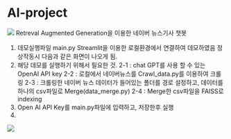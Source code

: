 # AI-project
<img src="https://capsule-render.vercel.app/api?type=wave&color=BDBDC8&height=150&section=header&text=RAG를 이용한 뉴스기사 챗봇&fontSize=20" />
Retreval Augmented Generation을 이용한 네이버 뉴스기사 챗봇

1. 데모실행파일 main.py
   Streamlit을 이용한 로컬환경에서 연결하여 데모하였음 정상작동시 다음과 같은 화면이 나오게 됨.
2. 해당 데모를 실행하기 위해서 필요한 것.
   2-1 : chat GPT를 사용 할 수 있는 OpenAI API key
   2-2 : 로컬에서 네이버뉴스를 Crawl_data.py를 이용하여 크롤링
   2-3 : 크롤링한 네이버 뉴스 데이터가 들어있는 폴더를 경로 설정하고, 데이터를 하나의 csv파일로 Merge(data_merge.py)
   2-4 : Merge한 csv파일을 FAISS로 indexing
3. Open AI API Key를 main.py파일에 입력하고, 저장한후 실행
4.   
<img src="https://capsule-render.vercel.app/api?type=wave&color=BDBDC8&height=150&section=footer&text=RAG를 이용한 뉴스기사 챗봇&fontSize=20" />
